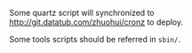 Some quartz script will synchronized to http://git.datatub.com/zhuohui/cronz to deploy.

Some tools scripts should be referred in `sbin/`.